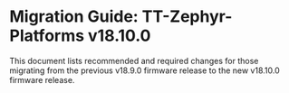 # Migration Guide: TT-Zephyr-Platforms v18.10.0

This document lists recommended and required changes for those migrating from the previous v18.9.0 firmware release to the new v18.10.0 firmware release.

[comment]: <> (UL by area, indented as necessary)
